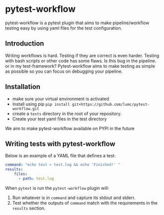 # pytest-workflow
pytest-workflow is a pytest plugin that aims to make pipeline/workflow testing easy 
by using yaml files for the test configuration.

## Introduction

Writing workflows is hard. Testing if they are correct is even harder. Testing with
bash scripts or other code has some flaws. Is this bug in the pipeline. or in my test-framework?
Pytest-workflow aims to make testing as simple as possible so you can focus on debugging
your pipeline.

## Installation

- make sure your virtual environment is activated
- Install using pip `pip install git+https://github.com/lumc/pytest-workflow.git`
- create a `tests` directory in the root of your repository.
- Create your test yaml files in the test directory

We aim to make pytest-workflow available on PYPI in the future  

## Writing tests with pytest-workflow

Below is an example of a YAML file that defines a test:
```YAML
command: "echo test > test.log && echo 'Finished!' "
results:
    files:
      - path: test.log
```

When `pytest` is run the `pytest-workflow` plugin will:
1. Run whatever is in  `command` and capture its stdout and stderr.
2. Test whether the outputs of `command` match with the requirements
in the `results` section.

